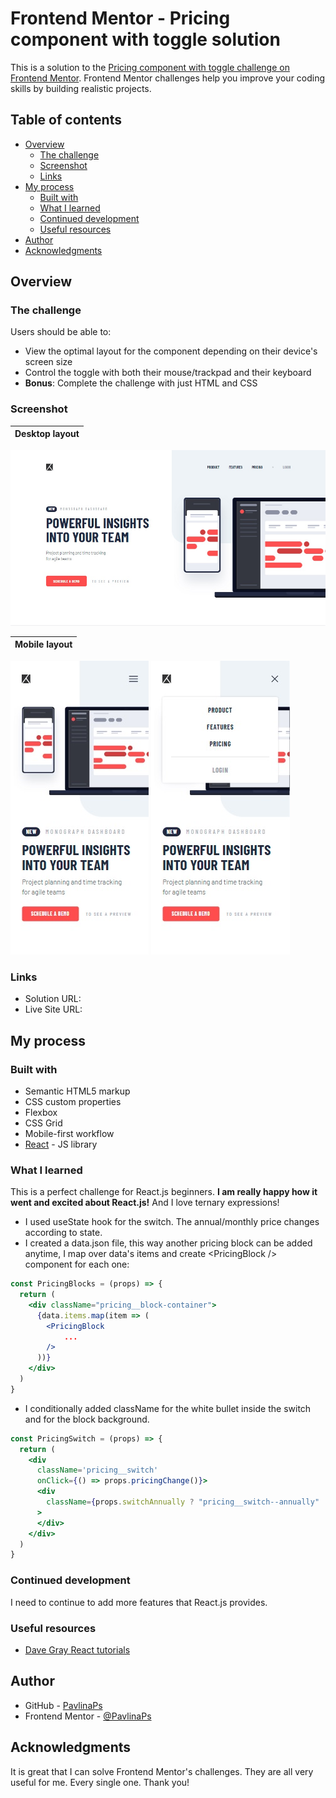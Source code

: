 # Frontend Mentor - Pricing component with toggle solution

This is a solution to the [Pricing component with toggle challenge on Frontend Mentor](https://www.frontendmentor.io/challenges/pricing-component-with-toggle-8vPwRMIC). Frontend Mentor challenges help you improve your coding skills by building realistic projects. 

## Table of contents

- [Overview](#overview)
  - [The challenge](#the-challenge)
  - [Screenshot](#screenshot)
  - [Links](#links)
- [My process](#my-process)
  - [Built with](#built-with)
  - [What I learned](#what-i-learned)
  - [Continued development](#continued-development)
  - [Useful resources](#useful-resources)
- [Author](#author)
- [Acknowledgments](#acknowledgments)

## Overview

### The challenge

Users should be able to:

- View the optimal layout for the component depending on their device's screen size
- Control the toggle with both their mouse/trackpad and their keyboard
- **Bonus**: Complete the challenge with just HTML and CSS

### Screenshot

| Desktop layout |
|:--:|
![Desktop layout](./screenshots/screenshot-desktop.jpg)

| Mobile layout |
|:--:|
![Mobile layout](./screenshots/screenshot-mobile.jpg) ![Mobile layout](./screenshots/screenshot-mobile-open-hamburger.jpg)

### Links

- Solution URL: 
- Live Site URL: 

## My process

### Built with

- Semantic HTML5 markup
- CSS custom properties
- Flexbox
- CSS Grid
- Mobile-first workflow
- [React](https://reactjs.org/) - JS library

### What I learned

This is a perfect challenge for React.js beginners.
**I am really happy how it went and excited about React.js!**
And I love ternary expressions!

- I used useState hook for the switch. The annual/monthly price changes according to state.
- I created a data.json file, this way another pricing block can be added anytime, I map over data's items and create \<PricingBlock /> component for each one:
```jsx
const PricingBlocks = (props) => {
  return (
    <div className="pricing__block-container">
      {data.items.map(item => (
        <PricingBlock 
            ...
        />
      ))}
    </div>
  )
}
```
- I conditionally added className for the white bullet inside the switch and for the block background.

```jsx
const PricingSwitch = (props) => {
  return (
    <div 
      className='pricing__switch'
      onClick={() => props.pricingChange()}>
      <div 
        className={props.switchAnnually ? "pricing__switch--annually" : "pricing__switch--monthly"}
      >
      </div>
    </div>
  )
}
```

### Continued development
I need to continue to add more features that React.js provides. 


### Useful resources

- [Dave Gray React tutorials](https://www.youtube.com/playlist?list=PL0Zuz27SZ-6PrE9srvEn8nbhOOyxnWXfp)

## Author

- GitHub - [PavlinaPs](https://github.com/PavlinaPs)
- Frontend Mentor - [@PavlinaPs](https://www.frontendmentor.io/profile/PavlinaPs)

## Acknowledgments

It is great that I can solve Frontend Mentor's challenges. They are all very useful for me. Every single one. Thank you!